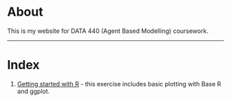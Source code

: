 # About

 This is my website for DATA 440 (Agent Based Modelling) coursework.
 
 -------

# Index

1. [Getting started with R](getting_started_w_r.html) - this exercise includes basic plotting with Base R and ggplot.


